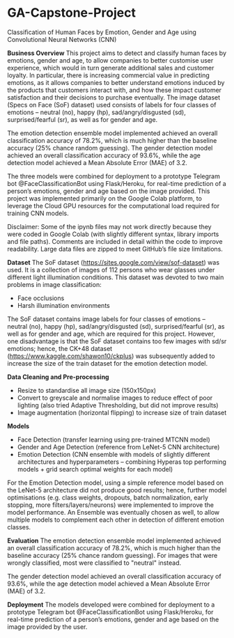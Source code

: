 # GA-Capstone-Project
Classification of Human Faces by Emotion, Gender and Age using Convolutional Neural Networks (CNN)

**Business Overview**
This project aims to detect and classify human faces by emotions, gender and age, to allow companies to better customise user experience, which would in turn generate additional sales and customer loyalty. In particular, there is increasing commercial value in predicting emotions, as it allows companies to better understand emotions induced by the products that customers interact with, and how these impact customer satisfaction and their decisions to purchase eventually. The image dataset (Specs on Face (SoF) dataset) used consists of labels for four classes of emotions – neutral (no), happy (hp), sad/angry/disgusted (sd), surprised/fearful (sr), as well as for gender and age.

The emotion detection ensemble model implemented achieved an overall classification accuracy of 78.2%, which is much higher than the baseline accuracy (25% chance random guessing). The gender detection model achieved an overall classification accuracy of 93.6%, while the age detection model achieved a Mean Absolute Error (MAE) of 3.2. 

The three models were combined for deployment to a prototype Telegram bot @FaceClassificationBot using Flask/Heroku, for real-time prediction of a person’s emotions, gender and age based on the image provided.
This project was implemented primarily on the Google Colab platform, to leverage the Cloud GPU resources for the computational load required for training CNN models.

Disclaimer: Some of the ipynb files may not work directly because they were coded in Google Colab (with slightly different syntax, library imports and file paths). Comments are included in detail within the code to improve readability. Large data files are zipped to meet GitHub’s file size limitations.

**Dataset**
The SoF dataset (https://sites.google.com/view/sof-dataset) was used. It is a collection of images of 112 persons who wear glasses under different light illumination conditions. This dataset was devoted to two main problems in image classification:
- Face occlusions
- Harsh illumination environments

The SoF dataset contains image labels for four classes of emotions – neutral (no), happy (hp), sad/angry/disgusted (sd), surprised/fearful (sr), as well as for gender and age, which are required for this project. However, one disadvantage is that the SoF dataset contains too few images with sd/sr emotions; hence, the CK+48 dataset (https://www.kaggle.com/shawon10/ckplus) was subsequently added to increase the size of the train dataset for the emotion detection model.

**Data Cleaning and Pre-processing**
- Resize to standardise all image size (150x150px)
- Convert to greyscale and normalise images to reduce effect of poor lighting (also tried Adaptive Thresholding, but did not improve results)
- Image augmentation (horizontal flipping) to increase size of train dataset

**Models**
- Face Detection (transfer learning using pre-trained MTCNN model)
- Gender and Age Detection (reference from LeNet-5 CNN architecture)
- Emotion Detection (CNN ensemble with models of slightly different architectures and hyperparameters – combining Hyperas top performing models + grid search optimal weights for each model)

For the Emotion Detection model, using a simple reference model based on the LeNet-5 architecture did not produce good results; hence, further model optimisations (e.g. class weights, dropouts, batch normalization, early stopping, more filters/layers/neurons) were implemented to improve the model performance. An Ensemble was eventually chosen as well, to allow multiple models to complement each other in detection of different emotion classes. 

**Evaluation**
The emotion detection ensemble model implemented achieved an overall classification accuracy of 78.2%, which is much higher than the baseline accuracy (25% chance random guessing). For images that were wrongly classified, most were classified to "neutral" instead. 

The gender detection model achieved an overall classification accuracy of 93.6%, while the age detection model achieved a Mean Absolute Error (MAE) of 3.2. 

**Deployment**
The models developed were combined for deployment to a prototype Telegram bot @FaceClassificationBot using Flask/Heroku, for real-time prediction of a person’s emotions, gender and age based on the image provided by the user.
